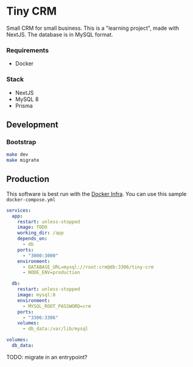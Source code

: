 # Tiny CRM

Small CRM for small business. This is a "learning project",
made with NextJS. The database is in MySQL format.

### Requirements

- Docker

### Stack

- NextJS
- MySQL 8
- Prisma

## Development

### Bootstrap

```bash
make dev
make migrate
```

## Production

This software is best run with the [Docker Infra](https://github.com/sirber/infra).
You can use this sample `docker-compose.yml`

```yaml
services:
  app:
    restart: unless-stopped
    image: TODO
    working_dir: /app
    depends_on:
      - db
    ports:
      - "3000:3000"
    environment:
      - DATABASE_URL=mysql://root:crm@db:3306/tiny-crm
      - NODE_ENV=production

  db:
    restart: unless-stopped
    image: mysql:8
    environment:
      - MYSQL_ROOT_PASSWORD=crm
    ports:
      - "3306:3306"
    volumes:
      - db_data:/var/lib/mysql

volumes:
  db_data:
```

TODO: migrate in an entrypoint?
